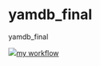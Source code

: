 # yamdb_final
yamdb_final

<img src="https://docs.github.com/assets/cb-6722/images/help/repository/actions-workflow-status-badge.png" />[my workflow](https://github.com/huppa_fp/yamdb_final/workflows/yamdb_workflow.yml/badge.svg)